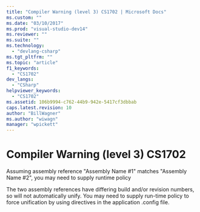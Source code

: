 ```yaml
---
title: "Compiler Warning (level 3) CS1702 | Microsoft Docs"
ms.custom: ""
ms.date: "03/10/2017"
ms.prod: "visual-studio-dev14"
ms.reviewer: ""
ms.suite: ""
ms.technology: 
  - "devlang-csharp"
ms.tgt_pltfrm: ""
ms.topic: "article"
f1_keywords: 
  - "CS1702"
dev_langs: 
  - "CSharp"
helpviewer_keywords: 
  - "CS1702"
ms.assetid: 106b9994-c762-44b9-942e-5417cf3dbbab
caps.latest.revision: 10
author: "BillWagner"
ms.author: "wiwagn"
manager: "wpickett"
---
```

# Compiler Warning (level 3) CS1702
Assuming assembly reference "Assembly Name #1" matches "Assembly Name #2", you may need to supply runtime policy  
  
 The two assembly references have differing build and/or revision numbers, so will not automatically unify. You may need to supply run-time policy to force unification by using directives in the application .config file.
